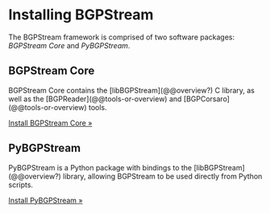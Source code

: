 Installing BGPStream
====================

The BGPStream framework is comprised of two software packages: _BGPStream Core_
and _PyBGPStream_.

<div class="row" markdown="1">
<div class="col-md-6" markdown="1">
<h2>BGPStream Core</h2>
<p markdown="1">
BGPStream Core contains the [libBGPStream](@@overview?) C library, as
well as the [BGPReader](@@tools-or-overview) and [BGPCorsaro](@@tools-or-overview) tools.
</p>
<div>
<a href="{{ path('caida_bgpstream_web_homepage_docs', {'page': 'install', 'subpage': 'bgpstream'})}}" class="btn btn-primary btn-md">Install BGPStream Core &raquo;</a>
</div>
</div>
<div class="col-md-6" markdown="1">
<h2>PyBGPStream</h2>
<p markdown="1">
PyBGPStream is a Python
package with bindings to the [libBGPStream](@@overview?) library, allowing BGPStream to be used
directly from Python scripts.
</p>
<div>
<a href="{{ path('caida_bgpstream_web_homepage_docs', {'page': 'install', 'subpage': 'pybgpstream'})}}" class="btn btn-primary btn-md">Install PyBGPStream &raquo;</a>
</div>
</div>
</div>
